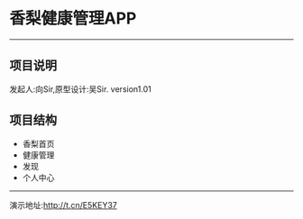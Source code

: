 # 香梨健康管理APP
*** 
## 项目说明
发起人:向Sir,原型设计:吴Sir.
version1.01
## 项目结构
* 香梨首页
* 健康管理
* 发现
* 个人中心
--- 
演示地址:http://t.cn/E5KEY37
